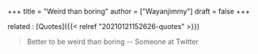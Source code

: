+++
title = "Weird than boring"
author = ["Wayanjimmy"]
draft = false
+++

related
: [Quotes]({{< relref "20210121152626-quotes" >}})

> Better to be weird than boring -- Someone at Twitter
